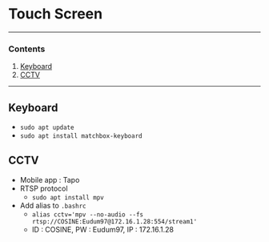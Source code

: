 # Touch Screen
<hr/>

### Contents
1. [Keyboard](#keyboard)
2. [CCTV](#cctv)

<hr/>

## Keyboard
* `sudo apt update`
* `sudo apt install matchbox-keyboard`

## CCTV
* Mobile app : Tapo
* RTSP protocol
	* `sudo apt install mpv`
* Add alias to `.bashrc` 
	* `alias cctv='mpv --no-audio --fs rtsp://COSINE:Eudum97@172.16.1.28:554/stream1'`
	* ID : COSINE, PW : Eudum97, IP : 172.16.1.28
